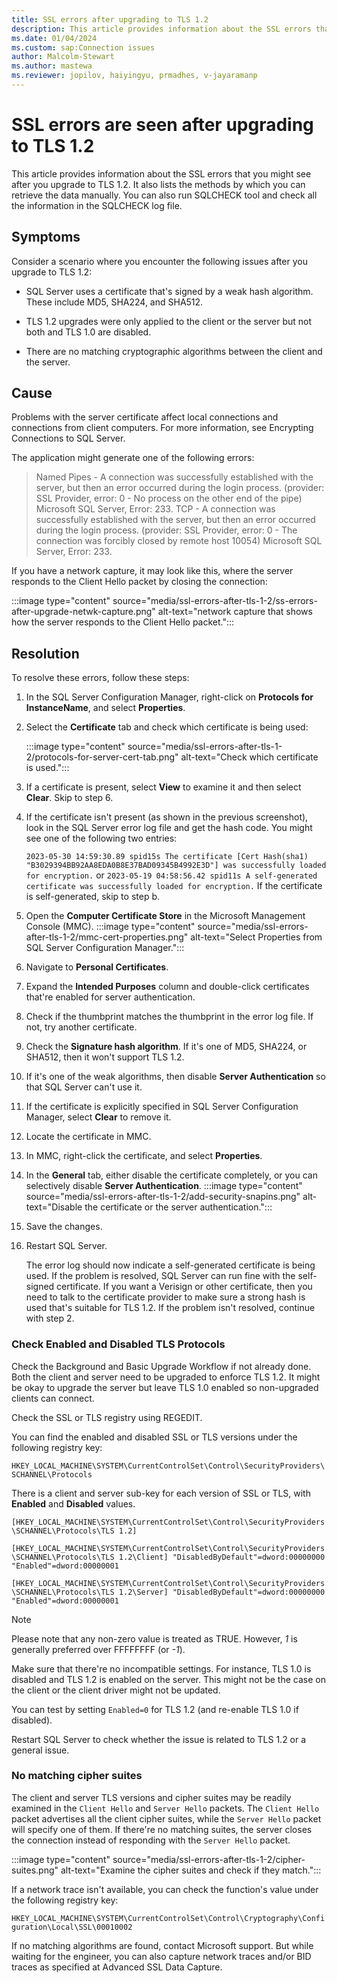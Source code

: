 ```yaml
---
title: SSL errors after upgrading to TLS 1.2
description: This article provides information about the SSL errors that you might see after you  upgrade to TLS 1.2.
ms.date: 01/04/2024
ms.custom: sap:Connection issues
author: Malcolm-Stewart
ms.author: mastewa
ms.reviewer: jopilov, haiyingyu, prmadhes, v-jayaramanp
---
```


# SSL errors are seen after upgrading to TLS 1.2

This article provides information about the SSL errors that you might see after you upgrade to TLS 1.2. It also lists the methods by which you can retrieve the data manually. You can also run SQLCHECK tool and check all the information in the SQLCHECK log file.

## Symptoms

Consider a scenario where you encounter the following issues after you upgrade to TLS 1.2:

- SQL Server uses a certificate that's signed by a weak hash algorithm. These include MD5, SHA224, and SHA512.

- TLS 1.2 upgrades were only applied to the client or the server but not both and TLS 1.0 are disabled.

- There are no matching cryptographic algorithms between the client and the server.

## Cause

  Problems with the server certificate affect local connections and connections from client computers. For more information, see Encrypting Connections to SQL Server.

  The application might generate one of the following errors:

  > Named Pipes - A connection was successfully established with the server, but then an error occurred during the login process. (provider: SSL Provider, error: 0 - No process on the other end of the pipe) Microsoft SQL Server, Error: 233.
  > TCP - A connection was successfully established with the server, but then an error occurred during the login process. (provider: SSL Provider, error: 0 - The connection was forcibly closed by remote host 10054) Microsoft SQL Server, Error: 233.

  If you have a network capture, it may look like this, where the server responds to the Client Hello packet by closing the connection:

  :::image type="content" source="media/ssl-errors-after-tls-1-2/ss-errors-after-upgrade-netwk-capture.png" alt-text="network capture that shows how the server responds to the Client Hello packet.":::

## Resolution
  
To resolve these errors, follow these steps:

1. In the SQL Server Configuration Manager, right-click on **Protocols for InstanceName**, and select **Properties**.

1. Select the **Certificate** tab and check which certificate is being used:

   :::image type="content" source="media/ssl-errors-after-tls-1-2/protocols-for-server-cert-tab.png" alt-text="Check which certificate is used.":::

  1. If a certificate is present, select **View** to examine it and then select **Clear**. Skip to step 6.
  1. If the certificate isn't present (as shown in the previous screenshot), look in the SQL Server error log file and get the hash code. You might see one of the following two entries:

      `2023-05-30 14:59:30.89 spid15s The certificate [Cert Hash(sha1) "B3029394BB92AA8EDA0B8E37BAD09345B4992E3D"] was successfully loaded for encryption.`
       or
      `2023-05-19 04:58:56.42 spid11s A self-generated certificate was successfully loaded for encryption.`
      If the certificate is self-generated, skip to step b.

  1. Open the **Computer Certificate Store** in the Microsoft Management Console (MMC).
     :::image type="content" source="media/ssl-errors-after-tls-1-2/mmc-cert-properties.png" alt-text="Select Properties from SQL Server Configuration Manager.":::
  1. Navigate to **Personal Certificates**.
  1. Expand the **Intended Purposes** column and double-click certificates that're enabled for server authentication.
  1. Check if the thumbprint matches the thumbprint in the error log file. If not, try another certificate.
  1. Check the **Signature hash algorithm**. If it's one of MD5, SHA224, or SHA512, then it won't support TLS 1.2.
  1. If it's one of the weak algorithms, then disable **Server Authentication** so that SQL Server can't use it.
  1. If the certificate is explicitly specified in SQL Server Configuration Manager, select **Clear** to remove it.
  1. Locate the certificate in MMC.
  1. In MMC, right-click the certificate, and select **Properties**.
  1. In the **General** tab, either disable the certificate completely, or you can selectively disable **Server Authentication**.
      :::image type="content" source="media/ssl-errors-after-tls-1-2/add-security-snapins.png" alt-text="Disable the certificate or the server authentication.":::
  1. Save the changes.
  1. Restart SQL Server.

     The error log should now indicate a self-generated certificate is being used. If the problem is resolved, SQL Server can run fine with the self-signed certificate. If you want a Verisign or other certificate, then you need to talk to the certificate provider to make sure a strong hash is used that's suitable for TLS 1.2. If the problem isn't resolved, continue with step 2.

### Check Enabled and Disabled TLS Protocols

Check the Background and Basic Upgrade Workflow if not already done. Both the client and server need to be upgraded to enforce TLS 1.2. It might be okay to upgrade the server but leave TLS 1.0 enabled so non-upgraded clients can connect.

Check the SSL or TLS registry using REGEDIT.

You can find the enabled and disabled SSL or TLS versions under the following registry key:

`HKEY_LOCAL_MACHINE\SYSTEM\CurrentControlSet\Control\SecurityProviders\SCHANNEL\Protocols`

There is a client and server sub-key for each version of SSL or TLS, with **Enabled** and **Disabled** values.

`[HKEY_LOCAL_MACHINE\SYSTEM\CurrentControlSet\Control\SecurityProviders\SCHANNEL\Protocols\TLS 1.2]`

`[HKEY_LOCAL_MACHINE\SYSTEM\CurrentControlSet\Control\SecurityProviders\SCHANNEL\Protocols\TLS 1.2\Client] "DisabledByDefault"=dword:00000000 "Enabled"=dword:00000001`

`[HKEY_LOCAL_MACHINE\SYSTEM\CurrentControlSet\Control\SecurityProviders\SCHANNEL\Protocols\TLS 1.2\Server] "DisabledByDefault"=dword:00000000 "Enabled"=dword:00000001`

> [!NOTE]
> Please note that any non-zero value is treated as TRUE. However, *1* is generally preferred over FFFFFFFF (or *-1*).

Make sure that there're no incompatible settings. For instance, TLS 1.0 is disabled and TLS 1.2 is enabled on the server. This might not be the case on the client or the client driver might not be updated.

You can test by setting `Enabled=0` for TLS 1.2 (and re-enable TLS 1.0 if disabled).

Restart SQL Server to check whether the issue is related to TLS 1.2 or a general issue.

### No matching cipher suites

The client and server TLS versions and cipher suites may be readily examined in the `Client Hello` and `Server Hello` packets. The `Client Hello` packet advertises all the client cipher suites, while the `Server Hello` packet will specify one of them. If there're no matching suites, the server closes the connection instead of responding with the `Server Hello` packet.

:::image type="content" source="media/ssl-errors-after-tls-1-2/cipher-suites.png" alt-text="Examine the cipher suites and check if they match.":::

If a network trace isn't available, you can check the function's value under the following registry key:

`HKEY_LOCAL_MACHINE\SYSTEM\CurrentControlSet\Control\Cryptography\Configuration\Local\SSL\00010002`

If no matching algorithms are found, contact Microsoft support. But while waiting for the engineer, you can also capture network traces and/or BID traces as specified at Advanced SSL Data Capture.
